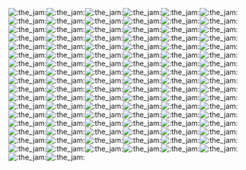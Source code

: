 ![:the_jam:](https://cdn.discordapp.com/emojis/745354525958996138.gif?v=1)![:the_jam:](https://cdn.discordapp.com/emojis/745354525958996138.gif?v=1)![:the_jam:](https://cdn.discordapp.com/emojis/745354525958996138.gif?v=1)![:the_jam:](https://cdn.discordapp.com/emojis/745354525958996138.gif?v=1)![:the_jam:](https://cdn.discordapp.com/emojis/745354525958996138.gif?v=1)![:the_jam:](https://cdn.discordapp.com/emojis/745354525958996138.gif?v=1)![:the_jam:](https://cdn.discordapp.com/emojis/745354525958996138.gif?v=1)![:the_jam:](https://cdn.discordapp.com/emojis/745354525958996138.gif?v=1)![:the_jam:](https://cdn.discordapp.com/emojis/745354525958996138.gif?v=1)![:the_jam:](https://cdn.discordapp.com/emojis/745354525958996138.gif?v=1)![:the_jam:](https://cdn.discordapp.com/emojis/745354525958996138.gif?v=1)![:the_jam:](https://cdn.discordapp.com/emojis/745354525958996138.gif?v=1)![:the_jam:](https://cdn.discordapp.com/emojis/745354525958996138.gif?v=1)![:the_jam:](https://cdn.discordapp.com/emojis/745354525958996138.gif?v=1)![:the_jam:](https://cdn.discordapp.com/emojis/745354525958996138.gif?v=1)![:the_jam:](https://cdn.discordapp.com/emojis/745354525958996138.gif?v=1)![:the_jam:](https://cdn.discordapp.com/emojis/745354525958996138.gif?v=1)![:the_jam:](https://cdn.discordapp.com/emojis/745354525958996138.gif?v=1)![:the_jam:](https://cdn.discordapp.com/emojis/745354525958996138.gif?v=1)![:the_jam:](https://cdn.discordapp.com/emojis/745354525958996138.gif?v=1)![:the_jam:](https://cdn.discordapp.com/emojis/745354525958996138.gif?v=1)![:the_jam:](https://cdn.discordapp.com/emojis/745354525958996138.gif?v=1)![:the_jam:](https://cdn.discordapp.com/emojis/745354525958996138.gif?v=1)![:the_jam:](https://cdn.discordapp.com/emojis/745354525958996138.gif?v=1)![:the_jam:](https://cdn.discordapp.com/emojis/745354525958996138.gif?v=1)![:the_jam:](https://cdn.discordapp.com/emojis/745354525958996138.gif?v=1)![:the_jam:](https://cdn.discordapp.com/emojis/745354525958996138.gif?v=1)![:the_jam:](https://cdn.discordapp.com/emojis/745354525958996138.gif?v=1)![:the_jam:](https://cdn.discordapp.com/emojis/745354525958996138.gif?v=1)![:the_jam:](https://cdn.discordapp.com/emojis/745354525958996138.gif?v=1)![:the_jam:](https://cdn.discordapp.com/emojis/745354525958996138.gif?v=1)![:the_jam:](https://cdn.discordapp.com/emojis/745354525958996138.gif?v=1)![:the_jam:](https://cdn.discordapp.com/emojis/745354525958996138.gif?v=1)![:the_jam:](https://cdn.discordapp.com/emojis/745354525958996138.gif?v=1)![:the_jam:](https://cdn.discordapp.com/emojis/745354525958996138.gif?v=1)![:the_jam:](https://cdn.discordapp.com/emojis/745354525958996138.gif?v=1)![:the_jam:](https://cdn.discordapp.com/emojis/745354525958996138.gif?v=1)![:the_jam:](https://cdn.discordapp.com/emojis/745354525958996138.gif?v=1)![:the_jam:](https://cdn.discordapp.com/emojis/745354525958996138.gif?v=1)![:the_jam:](https://cdn.discordapp.com/emojis/745354525958996138.gif?v=1)![:the_jam:](https://cdn.discordapp.com/emojis/745354525958996138.gif?v=1)![:the_jam:](https://cdn.discordapp.com/emojis/745354525958996138.gif?v=1)![:the_jam:](https://cdn.discordapp.com/emojis/745354525958996138.gif?v=1)![:the_jam:](https://cdn.discordapp.com/emojis/745354525958996138.gif?v=1)![:the_jam:](https://cdn.discordapp.com/emojis/745354525958996138.gif?v=1)![:the_jam:](https://cdn.discordapp.com/emojis/745354525958996138.gif?v=1)![:the_jam:](https://cdn.discordapp.com/emojis/745354525958996138.gif?v=1)![:the_jam:](https://cdn.discordapp.com/emojis/745354525958996138.gif?v=1)![:the_jam:](https://cdn.discordapp.com/emojis/745354525958996138.gif?v=1)![:the_jam:](https://cdn.discordapp.com/emojis/745354525958996138.gif?v=1)![:the_jam:](https://cdn.discordapp.com/emojis/745354525958996138.gif?v=1)![:the_jam:](https://cdn.discordapp.com/emojis/745354525958996138.gif?v=1)![:the_jam:](https://cdn.discordapp.com/emojis/745354525958996138.gif?v=1)![:the_jam:](https://cdn.discordapp.com/emojis/745354525958996138.gif?v=1)![:the_jam:](https://cdn.discordapp.com/emojis/745354525958996138.gif?v=1)![:the_jam:](https://cdn.discordapp.com/emojis/745354525958996138.gif?v=1)![:the_jam:](https://cdn.discordapp.com/emojis/745354525958996138.gif?v=1)![:the_jam:](https://cdn.discordapp.com/emojis/745354525958996138.gif?v=1)![:the_jam:](https://cdn.discordapp.com/emojis/745354525958996138.gif?v=1)![:the_jam:](https://cdn.discordapp.com/emojis/745354525958996138.gif?v=1)![:the_jam:](https://cdn.discordapp.com/emojis/745354525958996138.gif?v=1)![:the_jam:](https://cdn.discordapp.com/emojis/745354525958996138.gif?v=1)![:the_jam:](https://cdn.discordapp.com/emojis/745354525958996138.gif?v=1)![:the_jam:](https://cdn.discordapp.com/emojis/745354525958996138.gif?v=1)![:the_jam:](https://cdn.discordapp.com/emojis/745354525958996138.gif?v=1)![:the_jam:](https://cdn.discordapp.com/emojis/745354525958996138.gif?v=1)![:the_jam:](https://cdn.discordapp.com/emojis/745354525958996138.gif?v=1)![:the_jam:](https://cdn.discordapp.com/emojis/745354525958996138.gif?v=1)![:the_jam:](https://cdn.discordapp.com/emojis/745354525958996138.gif?v=1)![:the_jam:](https://cdn.discordapp.com/emojis/745354525958996138.gif?v=1)![:the_jam:](https://cdn.discordapp.com/emojis/745354525958996138.gif?v=1)![:the_jam:](https://cdn.discordapp.com/emojis/745354525958996138.gif?v=1)![:the_jam:](https://cdn.discordapp.com/emojis/745354525958996138.gif?v=1)![:the_jam:](https://cdn.discordapp.com/emojis/745354525958996138.gif?v=1)![:the_jam:](https://cdn.discordapp.com/emojis/745354525958996138.gif?v=1)![:the_jam:](https://cdn.discordapp.com/emojis/745354525958996138.gif?v=1)![:the_jam:](https://cdn.discordapp.com/emojis/745354525958996138.gif?v=1)![:the_jam:](https://cdn.discordapp.com/emojis/745354525958996138.gif?v=1)![:the_jam:](https://cdn.discordapp.com/emojis/745354525958996138.gif?v=1)![:the_jam:](https://cdn.discordapp.com/emojis/745354525958996138.gif?v=1)![:the_jam:](https://cdn.discordapp.com/emojis/745354525958996138.gif?v=1)![:the_jam:](https://cdn.discordapp.com/emojis/745354525958996138.gif?v=1)![:the_jam:](https://cdn.discordapp.com/emojis/745354525958996138.gif?v=1)![:the_jam:](https://cdn.discordapp.com/emojis/745354525958996138.gif?v=1)![:the_jam:](https://cdn.discordapp.com/emojis/745354525958996138.gif?v=1)![:the_jam:](https://cdn.discordapp.com/emojis/745354525958996138.gif?v=1)![:the_jam:](https://cdn.discordapp.com/emojis/745354525958996138.gif?v=1)![:the_jam:](https://cdn.discordapp.com/emojis/745354525958996138.gif?v=1)![:the_jam:](https://cdn.discordapp.com/emojis/745354525958996138.gif?v=1)![:the_jam:](https://cdn.discordapp.com/emojis/745354525958996138.gif?v=1)![:the_jam:](https://cdn.discordapp.com/emojis/745354525958996138.gif?v=1)![:the_jam:](https://cdn.discordapp.com/emojis/745354525958996138.gif?v=1)![:the_jam:](https://cdn.discordapp.com/emojis/745354525958996138.gif?v=1)![:the_jam:](https://cdn.discordapp.com/emojis/745354525958996138.gif?v=1)![:the_jam:](https://cdn.discordapp.com/emojis/745354525958996138.gif?v=1)![:the_jam:](https://cdn.discordapp.com/emojis/745354525958996138.gif?v=1)![:the_jam:](https://cdn.discordapp.com/emojis/745354525958996138.gif?v=1)![:the_jam:](https://cdn.discordapp.com/emojis/745354525958996138.gif?v=1)![:the_jam:](https://cdn.discordapp.com/emojis/745354525958996138.gif?v=1)![:the_jam:](https://cdn.discordapp.com/emojis/745354525958996138.gif?v=1)![:the_jam:](https://cdn.discordapp.com/emojis/745354525958996138.gif?v=1)![:the_jam:](https://cdn.discordapp.com/emojis/745354525958996138.gif?v=1)![:the_jam:](https://cdn.discordapp.com/emojis/745354525958996138.gif?v=1)![:the_jam:](https://cdn.discordapp.com/emojis/745354525958996138.gif?v=1)
